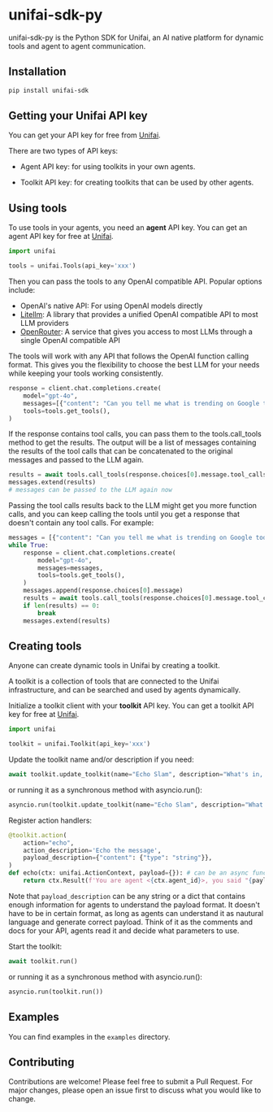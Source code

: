 # unifai-sdk-py

unifai-sdk-py is the Python SDK for Unifai, an AI native platform for dynamic tools and agent to agent communication.

## Installation

```bash
pip install unifai-sdk
```

## Getting your Unifai API key

You can get your API key for free from [Unifai](https://app.unifai.network/).

There are two types of API keys:

- Agent API key: for using toolkits in your own agents.

- Toolkit API key: for creating toolkits that can be used by other agents.

## Using tools

To use tools in your agents, you need an **agent** API key. You can get an agent API key for free at [Unifai](https://app.unifai.network/).

```python
import unifai

tools = unifai.Tools(api_key='xxx')
```
Then you can pass the tools to any OpenAI compatible API. Popular options include:

- OpenAI's native API: For using OpenAI models directly
- [Litellm](https://github.com/BerriAI/litellm): A library that provides a unified OpenAI compatible API to most LLM providers
- [OpenRouter](https://openrouter.ai/docs): A service that gives you access to most LLMs through a single OpenAI compatible API

The tools will work with any API that follows the OpenAI function calling format. This gives you the flexibility to choose the best LLM for your needs while keeping your tools working consistently.

```python
response = client.chat.completions.create(
    model="gpt-4o",
    messages=[{"content": "Can you tell me what is trending on Google today?", "role": "user"}],
    tools=tools.get_tools(),
)
```

If the response contains tool calls, you can pass them to the tools.call_tools method to get the results. The output will be a list of messages containing the results of the tool calls that can be concatenated to the original messages and passed to the LLM again.

```python
results = await tools.call_tools(response.choices[0].message.tool_calls)
messages.extend(results)
# messages can be passed to the LLM again now
```

Passing the tool calls results back to the LLM might get you more function calls, and you can keep calling the tools until you get a response that doesn't contain any tool calls. For example:

```python
messages = [{"content": "Can you tell me what is trending on Google today?", "role": "user"}]
while True:
    response = client.chat.completions.create(
        model="gpt-4o",
        messages=messages,
        tools=tools.get_tools(),
    )
    messages.append(response.choices[0].message)
    results = await tools.call_tools(response.choices[0].message.tool_calls)
    if len(results) == 0:
        break
    messages.extend(results)
```

## Creating tools

Anyone can create dynamic tools in Unifai by creating a toolkit.

A toolkit is a collection of tools that are connected to the Unifai infrastructure, and can be searched and used by agents dynamically.

Initialize a toolkit client with your **toolkit** API key. You can get a toolkit API key for free at [Unifai](https://app.unifai.network/).

```python
import unifai

toolkit = unifai.Toolkit(api_key='xxx')
```

Update the toolkit name and/or description if you need:

```python
await toolkit.update_toolkit(name="Echo Slam", description="What's in, what's out.")
```

or running it as a synchronous method with asyncio.run():

```python
asyncio.run(toolkit.update_toolkit(name="Echo Slam", description="What's in, what's out."))
```

Register action handlers:

```python
@toolkit.action(
    action="echo",
    action_description='Echo the message',
    payload_description={"content": {"type": "string"}},
)
def echo(ctx: unifai.ActionContext, payload={}): # can be an async function too
    return ctx.Result(f'You are agent <{ctx.agent_id}>, you said "{payload.get("content")}".')
```

Note that `payload_description` can be any string or a dict that contains enough information for agents to understand the payload format. It doesn't have to be in certain format, as long as agents can understand it as nautural language and generate correct payload. Think of it as the comments and docs for your API, agents read it and decide what parameters to use.

Start the toolkit:

```python
await toolkit.run()
```

or running it as a synchronous method with asyncio.run():

```python
asyncio.run(toolkit.run())
```

## Examples

You can find examples in the `examples` directory.

## Contributing

Contributions are welcome! Please feel free to submit a Pull Request. For major changes, please open an issue first to discuss what you would like to change.
